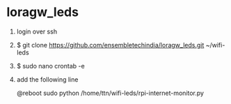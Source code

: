 # loragw_leds

1. login over ssh
2. $ git clone https://github.com/ensembletechindia/loragw_leds.git ~/wifi-leds
3. $ sudo nano crontab -e
4. add the following line
  
    @reboot sudo python /home/ttn/wifi-leds/rpi-internet-monitor.py
